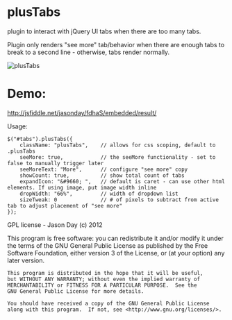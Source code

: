 plusTabs
========

plugin to interact with jQuery UI tabs when there are too many tabs.

Plugin only renders "see more" tab/behavior when there are enough tabs to break to a second line - otherwise, tabs render normally. 

![plusTabs](http://dl.dropbox.com/u/53529463/plusTabs/plusTabs.png "plusTabs")

Demo:
=====

http://jsfiddle.net/jasonday/fdhaS/embedded/result/


Usage:

    $("#tabs").plusTabs({
        className: "plusTabs",    // allows for css scoping, default to .plusTabs
        seeMore: true,            // the seeMore functionality - set to false to manually trigger later
        seeMoreText: "More",      // configure "see more" copy
        showCount: true,          // show total count of tabs
        expandIcon: "&#9660; ",   // default is caret - can use other html elements. If using image, put image width inline
        dropWidth: "66%",         // width of dropdown list
        sizeTweak: 0              // # of pixels to subtract from active tab to adjust placement of "see more"
    });
    
    
    
GPL license - Jason Day (c) 2012

This program is free software: you can redistribute it and/or modify
    it under the terms of the GNU General Public License as published by
    the Free Software Foundation, either version 3 of the License, or
    (at your option) any later version.

    This program is distributed in the hope that it will be useful,
    but WITHOUT ANY WARRANTY; without even the implied warranty of
    MERCHANTABILITY or FITNESS FOR A PARTICULAR PURPOSE.  See the
    GNU General Public License for more details.

    You should have received a copy of the GNU General Public License
    along with this program.  If not, see <http://www.gnu.org/licenses/>.
